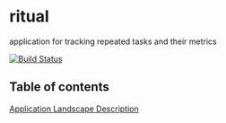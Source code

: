# ritual
application for tracking repeated tasks and their metrics

[![Build Status](https://travis-ci.org/fongelias/ritual.svg?branch=master)](https://travis-ci.org/fongelias/ritual)

## Table of contents
[Application Landscape Description](https://github.com/fongelias/ritual/blob/master/LANDSCAPE.md)





